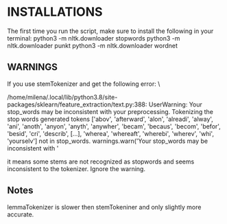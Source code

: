 # INSTALLATIONS

The first time you run the script, make sure to install the following in your terminal:
python3 -m nltk.downloader stopwords
python3 -m nltk.downloader punkt
python3 -m nltk.downloader wordnet

## WARNINGS

If you use stemTokenizer and get the following error: \

/home/milena/.local/lib/python3.8/site-packages/sklearn/feature_extraction/text.py:388: UserWarning: Your stop_words may be inconsistent with your preprocessing. Tokenizing the stop words generated tokens ['abov', 'afterward', 'alon', 'alreadi', 'alway', 'ani', 'anoth', 'anyon', 'anyth', 'anywher', 'becam', 'becaus', 'becom', 'befor', 'besid', 'cri', 'describ', [...], 'wherea', 'whereaft', 'wherebi', 'wherev', 'whi', 'yourselv'] not in stop_words.
warnings.warn('Your stop_words may be inconsistent with '

it means some stems are not recognized as stopwords and seems inconsistent to the tokenizer.
Ignore the warning.

## Notes

lemmaTokenizer is slower then stemTokeniner and only slightly more accurate.
